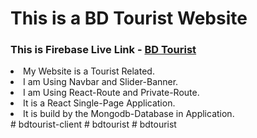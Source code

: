 <h1>This is a BD Tourist Website</h1>
 <h3>This is Firebase Live Link - <a href="https://bd-tourist-43909.web.app/">BD Tourist</a></h3>
    <ui>
      <li>My Website is a Tourist Related.</li>
      <li>I am Using Navbar and Slider-Banner.</li>
      <li>I am Using React-Route and Private-Route.</li>
      <li>It is a React Single-Page Application.</li>
      <li>It is build by the Mongodb-Database in Application. </li>
    </ui>#   b d t o u r i s t - c l i e n t  
 #   b d t o u r i s t  
 # bdtourist
